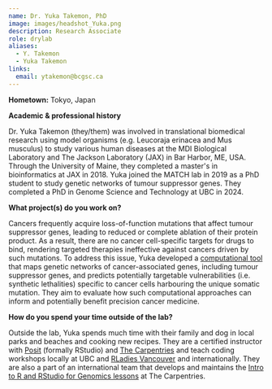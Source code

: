```yaml
---
name: Dr. Yuka Takemon, PhD
image: images/headshot_Yuka.png
description: Research Associate
role: drylab
aliases:
  - Y. Takemon
  - Yuka Takemon
links:
  email: ytakemon@bcgsc.ca
---
```


**Hometown:** Tokyo, Japan


**Academic & professional history**

Dr. Yuka Takemon (they/them) was involved in translational biomedical research using model organisms (e.g. Leucoraja erinacea and Mus musculus) to study various human diseases at the MDI Biological Laboratory and The Jackson Laboratory (JAX) in Bar Harbor, ME, USA. Through the University of Maine, they completed a master's in bioinformatics at JAX in 2018. Yuka joined the MATCH lab in 2019 as a PhD student to study genetic networks of tumour suppressor genes. They completed a PhD in Genome Science and Technology at UBC in 2024. 

**What project(s) do you work on?**

Cancers frequently acquire loss-of-function mutations that affect tumour suppressor genes, leading to reduced or complete ablation of their protein product. As a result, there are no cancer cell-specific targets for drugs to bind, rendering targeted therapies ineffective against cancers driven by such mutations. To address this issue, Yuka developed a [computational tool](https://doi.org/10.1093/bioinformatics/btad381) that maps genetic networks of cancer-associated genes, including tumour suppressor genes, and predicts potentially targetable vulnerabilities (i.e. synthetic lethalities) specific to cancer cells harbouring the unique somatic mutation. They aim to evaluate how such computational approaches can inform and potentially benefit precision cancer medicine. 

**How do you spend your time outside of the lab?**

Outside the lab, Yuka spends much time with their family and dog in local parks and beaches and cooking new recipes. They are a certified instructor with [Posit](https://education.rstudio.com/trainers) (formally RStudio) and [The Carpentries](https://carpentries.org/instructors/) and teach coding workshops locally at UBC and [RLadies Vancouver](https://www.meetup.com/rladies-vancouver/) and internationally. They are also a part of an international team that develops and maintains the [Intro to R and RStudio for Genomics lessons](https://datacarpentry.org/genomics-r-intro/) at The Carpentries. 